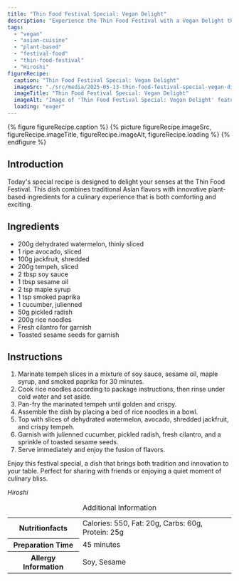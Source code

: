 ```yaml
---
title: "Thin Food Festival Special: Vegan Delight"
description: "Experience the Thin Food Festival with a Vegan Delight that combines dehydrated watermelon, tempeh, and jackfruit in a flavorful, plant-based bowl."
tags:
  - "vegan"
  - "asian-cuisine"
  - "plant-based"
  - "festival-food"
  - "thin-food-festival"
  - "Hiroshi"
figureRecipe: 
  caption: "Thin Food Festival Special: Vegan Delight"
  imageSrc: "./src/media/2025-05-13-thin-food-festival-special-vegan-dish-1358.png"
  imageTitle: "Thin Food Festival Special: Vegan Delight"
  imageAlt: "Image of 'Thin Food Festival Special: Vegan Delight' featuring rice noodles, watermelon slices, avocado, jackfruit, crispy tempeh, garnished with cucumber, radish, cilantro, and sesame seeds on a minimalist table."
  loading: "eager"
---
```


{% figure figureRecipe.caption %}
{% picture figureRecipe.imageSrc, figureRecipe.imageTitle, figureRecipe.imageAlt, figureRecipe.loading %}
{% endfigure %}

## Introduction

Today's special recipe is designed to delight your senses at the Thin Food Festival. This dish combines traditional Asian flavors with innovative plant-based ingredients for a culinary experience that is both comforting and exciting.

## Ingredients

- 200g dehydrated watermelon, thinly sliced
- 1 ripe avocado, sliced
- 100g jackfruit, shredded
- 200g tempeh, sliced
- 2 tbsp soy sauce
- 1 tbsp sesame oil
- 2 tsp maple syrup
- 1 tsp smoked paprika
- 1 cucumber, julienned
- 50g pickled radish
- 200g rice noodles
- Fresh cilantro for garnish
- Toasted sesame seeds for garnish

## Instructions

1. Marinate tempeh slices in a mixture of soy sauce, sesame oil, maple syrup, and smoked paprika for 30 minutes.
2. Cook rice noodles according to package instructions, then rinse under cold water and set aside.
3. Pan-fry the marinated tempeh until golden and crispy.
4. Assemble the dish by placing a bed of rice noodles in a bowl.
5. Top with slices of dehydrated watermelon, avocado, shredded jackfruit, and crispy tempeh.
6. Garnish with julienned cucumber, pickled radish, fresh cilantro, and a sprinkle of toasted sesame seeds.
7. Serve immediately and enjoy the fusion of flavors.

Enjoy this festival special, a dish that brings both tradition and innovation to your table. Perfect for sharing with friends or enjoying a quiet moment of culinary bliss.

*Hiroshi*

<table><caption class='sr-only'>Additional Information</caption><tr><th>Nutritionfacts</th><td>Calories: 550, Fat: 20g, Carbs: 60g, Protein: 25g&nbsp;</td></tr><tr><th>Preparation Time</th><td>45 minutes&nbsp;</td></tr><tr><th>Allergy Information</th><td>Soy, Sesame&nbsp;</td></tr></table>

